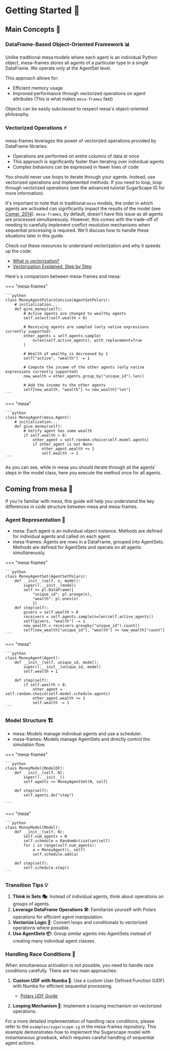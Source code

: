 # Getting Started 🚀

## Main Concepts 🧠

### DataFrame-Based Object-Oriented Framework 📊

Unlike traditional mesa models where each agent is an individual Python object, mesa-frames stores all agents of a particular type in a single DataFrame. We operate only at the AgentSet level.

This approach allows for:

- Efficient memory usage
- Improved performance through vectorized operations on agent attributes (This is what makes `mesa-frames` fast)

Objects can be easily subclassed to respect mesa's object-oriented philosophy.

### Vectorized Operations ⚡

mesa-frames leverages the power of vectorized operations provided by DataFrame libraries:

- Operations are performed on entire columns of data at once
- This approach is significantly faster than iterating over individual agents
- Complex behaviors can be expressed in fewer lines of code

You should never use loops to iterate through your agents. Instead, use vectorized operations and implemented methods. If you need to loop, loop through vectorized operations (see the advanced tutorial SugarScape IG for more information).

It's important to note that in traditional `mesa` models, the order in which agents are activated can significantly impact the results of the model (see [Comer, 2014](http://mars.gmu.edu/bitstream/handle/1920/9070/Comer_gmu_0883E_10539.pdf)). `mesa-frames`, by default, doesn't have this issue as all agents are processed simultaneously. However, this comes with the trade-off of needing to carefully implement conflict resolution mechanisms when sequential processing is required. We'll discuss how to handle these situations later in this guide.

Check out these resources to understand vectorization and why it speeds up the code:

- [What is vectorization?](https://stackoverflow.com/a/1422181)
- [Vectorization Explained, Step by Step](https://machinelearningcompass.com/machine_learning_math/vectorization/)

Here's a comparison between mesa-frames and mesa:

=== "mesa-frames"

    ```python
    class MoneyAgentPolarsConcise(AgentSetPolars):
        # initialization...
        def give_money(self):
            # Active agents are changed to wealthy agents
            self.select(self.wealth > 0)

            # Receiving agents are sampled (only native expressions currently supported)
            other_agents = self.agents.sample(
                n=len(self.active_agents), with_replacement=True
            )

            # Wealth of wealthy is decreased by 1
            self["active", "wealth"] -= 1

            # Compute the income of the other agents (only native expressions currently supported)
            new_wealth = other_agents.group_by("unique_id").len()

            # Add the income to the other agents
            self[new_wealth, "wealth"] += new_wealth["len"]
    ```

=== "mesa"

    ```python
    class MoneyAgent(mesa.Agent):
        # initialization...
        def give_money(self):
            # Verify agent has some wealth
            if self.wealth > 0:
                other_agent = self.random.choice(self.model.agents)
                if other_agent is not None:
                    other_agent.wealth += 1
                    self.wealth -= 1
    ```

As you can see, while in mesa you should iterate through all the agents' steps in the model class, here you execute the method once for all agents.

## Coming from mesa 🔀

If you're familiar with mesa, this guide will help you understand the key differences in code structure between mesa and mesa-frames.

### Agent Representation 👥

- mesa: Each agent is an individual object instance. Methods are defined for individual agents and called on each agent.
- mesa-frames: Agents are rows in a DataFrame, grouped into AgentSets. Methods are defined for AgentSets and operate on all agents simultaneously.

=== "mesa-frames"

    ```python
    class MoneyAgentSet(AgentSetPolars):
        def __init__(self, n, model):
            super().__init__(model)
            self += pl.DataFrame({
                "unique_id": pl.arange(n),
                "wealth": pl.ones(n)
                })
        def step(self):
            givers = self.wealth > 0
            receivers = self.agents.sample(n=len(self.active_agents))
            self[givers, "wealth"] -= 1
            new_wealth = receivers.groupby("unique_id").count()
            self[new_wealth["unique_id"], "wealth"] += new_wealth["count"]
    ```

=== "mesa"

    ```python
    class MoneyAgent(Agent):
        def __init__(self, unique_id, model):
            super().__init__(unique_id, model)
            self.wealth = 1

        def step(self):
            if self.wealth > 0:
                other_agent = self.random.choice(self.model.schedule.agents)
                other_agent.wealth += 1
                self.wealth -= 1
    ```

### Model Structure 🏗️

- mesa: Models manage individual agents and use a scheduler.
- mesa-frames: Models manage AgentSets and directly control the simulation flow.

=== "mesa-frames"

    ```python
    class MoneyModel(ModelDF):
        def __init__(self, N):
            super().__init__()
            self.agents += MoneyAgentSet(N, self)

        def step(self):
            self.agents.do("step")

    ```

=== "mesa"

    ```python
    class MoneyModel(Model):
        def __init__(self, N):
            self.num_agents = N
            self.schedule = RandomActivation(self)
            for i in range(self.num_agents):
                a = MoneyAgent(i, self)
                self.schedule.add(a)

        def step(self):
            self.schedule.step()
    ```

### Transition Tips 💡

1. **Think in Sets 🎭**: Instead of individual agents, think about operations on groups of agents.
2. **Leverage DataFrame Operations 🛠️**: Familiarize yourself with Polars operations for efficient agent manipulation.
3. **Vectorize Logic 🚅**: Convert loops and conditionals to vectorized operations where possible.
4. **Use AgentSets 📦**: Group similar agents into AgentSets instead of creating many individual agent classes.

### Handling Race Conditions 🏁

When simultaneous activation is not possible, you need to handle race conditions carefully. There are two main approaches:

1. **Custom UDF with Numba 🔧**: Use a custom User Defined Function (UDF) with Numba for efficient sequential processing.

   - [Polars UDF Guide](https://docs.pola.rs/user-guide/expressions/user-defined-functions/)

2. **Looping Mechanism 🔁**: Implement a looping mechanism on vectorized operations.

For a more detailed implementation of handling race conditions, please refer to the `examples/sugarscape-ig` in the mesa-frames repository. This example demonstrates how to implement the Sugarscape model with instantaneous growback, which requires careful handling of sequential agent actions.
